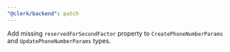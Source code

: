```yaml
---
"@clerk/backend": patch
---
```


Add missing `reservedForSecondFactor` property to `CreatePhoneNumberParams` and `UpdatePhoneNumberParams` types.
